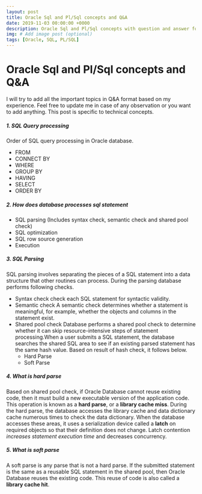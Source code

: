 ```yaml
---
layout: post
title: Oracle Sql and Pl/Sql concepts and Q&A
date: 2019-11-03 00:00:00 +0000
description: Oracle Sql and Pl/Sql concepts with question and answer for interview preperation
img: # Add image post (optional)
tags: [Oracle, SQL, PL/SQL]
---
```

# Oracle Sql and Pl/Sql concepts and Q&A
I will try to add all the important topics in Q&A format based on my experience. Feel free to update me in case of any observation or you want to add anything. This post is specific to technical concepts.

##### 1. SQL Query processing    
Order of SQL query processing in Oracle database.  
  * FROM 
  * CONNECT BY 
  * WHERE 
  * GROUP BY 
  * HAVING 
  * SELECT 
  * ORDER BY
  
##### 2. How does database processes sql statement
  * SQL parsing (Includes syntax check, semantic check and shared pool check)
  * SQL optimization
  * SQL row source generation
  * Execution

##### 3. SQL Parsing
SQL parsing involves separating the pieces of a SQL statement into a data structure that other routines can process. During the parsing database performs following checks.  
  * Syntax check
    check each SQL statement for syntactic validity.    
  * Semantic check
    A semantic check determines whether a statement is meaningful, for example, whether the objects and columns in the statement exist.
  * Shared pool check
    Database performs a shared pool check to determine whether it can skip resource-intensive steps of statement processing.When a user submits a SQL statement, the database searches the shared SQL area to see if an existing parsed statement has the same hash value. Based on result of hash check, it follows below.
    * Hard Parse
    * Soft Parse

##### 4. What is hard parse
Based on shared pool check, if Oracle Database cannot reuse existing code, then it must build a new executable version of the application code. This operation is known as a **hard parse**, or a **library cache miss**. During the hard parse, the database accesses the library cache and data dictionary cache numerous times to check the data dictionary. When the database accesses these areas, it uses a serialization device called a **latch** on required objects so that their definition does not change. Latch contention *increases statement execution time* and decreases concurrency.  

##### 5. What is soft parse
A soft parse is any parse that is not a hard parse. If the submitted statement is the same as a reusable SQL statement in the shared pool, then Oracle Database reuses the existing code. This reuse of code is also called a **library cache hit**.  

